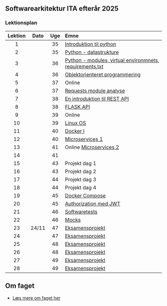 ## Softwarearkitektur ITA efterår 2025

### Lektionsplan


| Lektion |    Dato    |   Uge   |       Emne                            |
|:-----:|:---------:|:-------:|:----------------------------------------------------------|
|    1    |            |    35     | [Introduktion til python](materialer/intro1/py_intro_1.md)                |
|    2    |            |    35     | [Python - datastrukture](materialer/intro2/py_intro_2.md)                 |
|    3    |            |    36     | [Python - modules, virtual environmnets, requirements.txt](materialer/intro3/py_intro_3.md)|
|    4    |            |    36     | [Objektorienteret programmering](materialer/oop1/oop_1.md)|
|    5    |            |    37     | Online |
|    6   |            |    37     | [Requests module analyse](materialer/requests_module/requests.md)|
|    7    |            |    38     |   [En introduktion til REST API](materialer/restapi1/introduktion_til_rest_api.md)       |
|    8    |            |    38     |  [FLASK API](materialer/restapi2/flask.md)        |
|    9     |            |    39     | Online |
|   10     |            |    39     | [Linux OS](materialer/docker1/docker_1.md) |
|   11       |            |    40     | [Docker I](materialer/docker2/docker_2.md) |
|   12       |            |    40     | [Microservices 1](lessons/ses10.md)  |
|   13     |            |    41     | Online  [Microservices 2](lessons/ses10.md) |
|   14     |            |    41     | |
|   15    |       |    43   | Projekt dag 1 |
|   16       |       |    43     | Projekt dag 2 |
|   17   |       |     44    | Projekt dag 3 |
|   18       |       |    44     | Projekt dag 4 |
|   19       |            |    45     | [Docker Compose](materialer/docker3/docker_3.md) |
|   20       |            |    45     | [Authorization med JWT](lessons/ses10.md)  |
|   21    |            |    46     | [Softwaretests ](materialer/tests1/testing_1.md) |
|   22     |            |    46     | [Mocks](materialer/tests2/testing_2.md) |
|   23      |     24/11  |    47     | [Eksamensprojekt](lessons/ses10.md)  |
|   24       |            |    47     | [Eksamensprojekt](lessons/ses10.md)  |
|   25       |            |    48     | [Eksamensprojekt ](lessons/ses10.md)    |
|   26       |            |    48     | [Eksamensprojekt](lessons/ses10.md) |
|   27       |            |    49     | [Eksamensprojekt](lessons/ses10.md)  |
|   28       |            |    49     | [Eksamensprojekt](lessons/ses10.md)  |

## Om faget
* [Læs mere om faget her](formalia/about_this_elective.md)
